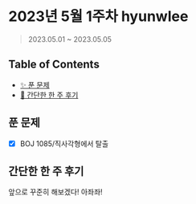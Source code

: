 # 2023년 5월 1주차 hyunwlee

> 2023.05.01 ~ 2023.05.05

## Table of Contents

- [✨ 푼 문제](#푼-문제)
- [🤔 간단한 한 주 후기](#간단한-한-주-후기)

## 푼 문제

<!-- 📕 백준 : BOJ 문제번호/문제제목 e.g. BOJ 2577/숫자의 개수 -->
<!-- 📗 프로그래머스 : PRO 문제번호/문제제목 e.g. PRO 120812/최빈값 구하기 -->
<!-- 백준허브를 사용하시면 프로그래머스의 문제번호도 확인하실 수 있습니다 -->

- [x] BOJ 1085/직사각형에서 탈출

## 간단한 한 주 후기

<!-- 한 주 후기를 간단하게 작성해주세요 ! -->

앞으로 꾸준히 해보겠다! 아좌좌!
